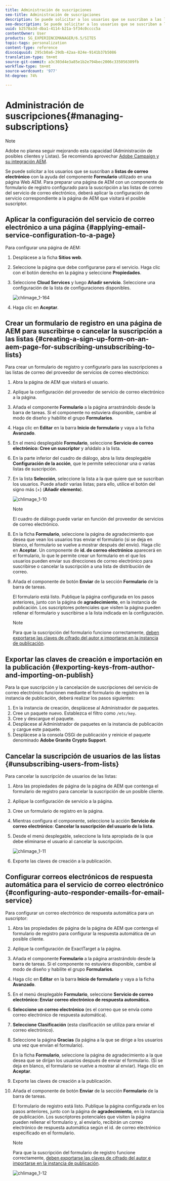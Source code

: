 ```yaml
---
title: Administración de suscripciones
seo-title: Administración de suscripciones
description: Se puede solicitar a los usuarios que se suscriban a las listas de correo del proveedor de servicios de correo electrónico, mediante el componente Formulario que se usa en la página web de AEM. Para preparar una página de AEM con un componente de formulario de registro configurado para la suscripción a las listas de correo del servicio de correo electrónico, deberá aplicar la configuración de servicio correspondiente a la página de AEM que visitará el posible suscriptor.
seo-description: Se puede solicitar a los usuarios que se suscriban a las listas de correo del proveedor de servicios de correo electrónico, mediante el componente Formulario que se usa en la página web de AEM. Para preparar una página de AEM con un componente de formulario de registro configurado para la suscripción a las listas de correo del servicio de correo electrónico, deberá aplicar la configuración de servicio correspondiente a la página de AEM que visitará el posible suscriptor.
uuid: b2578a3d-dba1-4114-b21a-5f34c0cccc5a
contentOwner: User
products: SG_EXPERIENCEMANAGER/6.5/SITES
topic-tags: personalization
content-type: reference
discoiquuid: 295cb0a6-29db-42aa-824e-9141b37b5086
translation-type: tm+mt
source-git-commit: a3c303d4e3a85e1b2e794bec2006c335056309fb
workflow-type: tm+mt
source-wordcount: '977'
ht-degree: 74%

---
```



# Administración de suscripciones{#managing-subscriptions}

>[!NOTE]
>
>Adobe no planea seguir mejorando esta capacidad (Administración de posibles clientes y Listas).
>Se recomienda aprovechar [Adobe Campaign y su integración AEM](/help/sites-administering/campaign.md).

Se puede solicitar a los usuarios que se suscriban a **listas de correo electrónico** con la ayuda del componente **Formulario** utilizado en una página Web AEM. Para preparar una página de AEM con un componente de formulario de registro configurado para la suscripción a las listas de correo del servicio de correo electrónico, deberá aplicar la configuración de servicio correspondiente a la página de AEM que visitará el posible suscriptor.

## Aplicar la configuración del servicio de correo electrónico a una página {#applying-email-service-configuration-to-a-page}

Para configurar una página de AEM:

1. Desplácese a la ficha **Sitios web**.
1. Seleccione la página que debe configurarse para el servicio. Haga clic con el botón derecho en la página y seleccione **Propiedades**.

1. Seleccione **Cloud Services** y luego **Añadir servicio**. Seleccione una configuración de la lista de configuraciones disponibles.

   ![chlimage_1-164](assets/chlimage_1-164.png)

1. Haga clic en **Aceptar**.

## Crear un formulario de registro en una página de AEM para suscribirse o cancelar la suscripción a las listas {#creating-a-sign-up-form-on-an-aem-page-for-subscribing-unsubscribing-to-lists}

Para crear un formulario de registro y configurarlo para las suscripciones a las listas de correo del proveedor de servicios de correo electrónico:

1. Abra la página de AEM que visitará el usuario.
1. Aplique la configuración del proveedor de servicio de correo electrónico a la página.

1. Añada el componente **Formulario** a la página arrastrándolo desde la barra de tareas. Si el componente no estuviera disponible, cambie al modo de diseño y habilite el grupo **Formularios**.
1. Haga clic en **Editar** en la barra **Inicio de formulario** y vaya a la ficha **Avanzado**.
1. En el menú desplegable **Formulario**, seleccione **Servicio de correo electrónico: Cree un suscriptor** y añádalo a la lista.
1. En la parte inferior del cuadro de diálogo, abra la lista desplegable **Configuración de la acción**, que le permite seleccionar una o varias listas de suscripción.
1. En la lista **Selección**, seleccione la lista a la que quiere que se suscriban los usuarios. Puede añadir varias listas; para ello, utilice el botón del signo más (+) (**Añadir elemento**).

   ![chlimage_1-10](assets/chlimage_1-10.jpeg)

   >[!NOTE]
   >
   >El cuadro de diálogo puede variar en función del proveedor de servicios de correo electrónico.

1. En la ficha **Formulario**, seleccione la página de agradecimiento que desea que vean los usuarios tras enviar el formulario (si se deja en blanco, el formulario se vuelve a mostrar después del envío). Haga clic en **Aceptar**. Un componente de **id. de correo electrónico** aparecerá en el formulario, lo que le permite crear un formulario en el que los usuarios pueden enviar sus direcciones de correo electrónico para suscribirse o cancelar la suscripción a una lista de distribución de correo.
1. Añada el componente de botón **Enviar** de la sección **Formulario** de la barra de tareas.

   El formulario está listo. Publique la página configurada en los pasos anteriores, junto con la página de **agradecimiento**, en la instancia de publicación. Los suscriptores potenciales que visiten la página pueden rellenar el formulario y suscribirse a la lista indicada en la configuración.

   >[!NOTE]
   >
   >Para que la suscripción del formulario funcione correctamente, [deben exportarse las claves de cifrado del autor e importarse en la instancia de publicación](#exporting-keys-from-author-and-importing-on-publish).

## Exportar las claves de creación e importación en la publicación  {#exporting-keys-from-author-and-importing-on-publish}

Para la que suscripción y la cancelación de suscripciones del servicio de correo electrónico funcionen mediante el formulario de registro en la instancia de publicación, deberá realizar los pasos siguientes:

1. En la instancia de creación, desplácese al Administrador de paquetes.
1. Cree un paquete nuevo. Establezca el filtro como `/etc/key`.
1. Cree y descargue el paquete.
1. Desplácese al Administrador de paquetes en la instancia de publicación y cargue este paquete.
1. Desplácese a la consola OSGi de publicación y reinicie el paquete denominado **Adobe Granite Crypto Support**.

## Cancelar la suscripción de usuarios de las listas  {#unsubscribing-users-from-lists}

Para cancelar la suscripción de usuarios de las listas:

1. Abra las propiedades de página de la página de AEM que contenga el formulario de registro para cancelar la suscripción de un posible cliente.
1. Aplique la configuración de servicio a la página.
1. Cree un formulario de registro en la página.
1. Mientras configura el componente, seleccione la acción **Servicio de correo electrónico**: **Cancelar la suscripción del usuario de la lista.**
1. Desde el menú desplegable, seleccione la lista apropiada de la que debe eliminarse el usuario al cancelar la suscripción.

   ![chlimage_1-11](assets/chlimage_1-11.jpeg)

1. Exporte las claves de creación a la publicación.

## Configurar correos electrónicos de respuesta automática para el servicio de correo electrónico  {#configuring-auto-responder-emails-for-email-service}

Para configurar un correo electrónico de respuesta automática para un suscriptor:

1. Abra las propiedades de página de la página de AEM que contenga el formulario de registro para configurar la respuesta automática de un posible cliente.
1. Aplique la configuración de ExactTarget a la página.

1. Añada el componente **Formulario** a la página arrastrándolo desde la barra de tareas. Si el componente no estuviera disponible, cambie al modo de diseño y habilite el grupo **Formularios**.
1. Haga clic en **Editar** en la barra **Inicio de formulario** y vaya a la ficha **Avanzado**.
1. En el menú desplegable **Formulario**, seleccione **Servicio de correo electrónico: Enviar correo electrónico de respuesta automática.**
1. **Seleccione un correo electrónico**  (es el correo que se envía como correo electrónico de respuesta automática).

1. **Seleccione Clasificación**  (esta clasificación se utiliza para enviar el correo electrónico).
1. Seleccione la página **Gracias** (la página a la que se dirige a los usuarios una vez que envían el formulario).

   En la ficha **Formulario**, seleccione la página de agradecimiento a la que desea que se dirijan los usuarios después de enviar el formulario. (Si se deja en blanco, el formulario se vuelve a mostrar al enviar). Haga clic en **Aceptar**.

1. Exporte las claves de creación a la publicación.
1. Añada el componente de botón **Enviar** de la sección **Formulario** de la barra de tareas.

   El formulario de registro está listo. Publique la página configurada en los pasos anteriores, junto con la página de **agradecimiento**, en la instancia de publicación. Los suscriptores potenciales que visiten la página pueden rellenar el formulario y, al enviarlo, recibirán un correo electrónico de respuesta automática según el id. de correo electrónico especificado en el formulario.

   >[!NOTE]
   >
   >Para que la suscripción del formulario de registro funcione correctamente, [deben exportarse las claves de cifrado del autor e importarse en la instancia de publicación](#exporting-keys-from-author-and-importing-on-publish).

   ![chlimage_1-12](assets/chlimage_1-12.jpeg)


